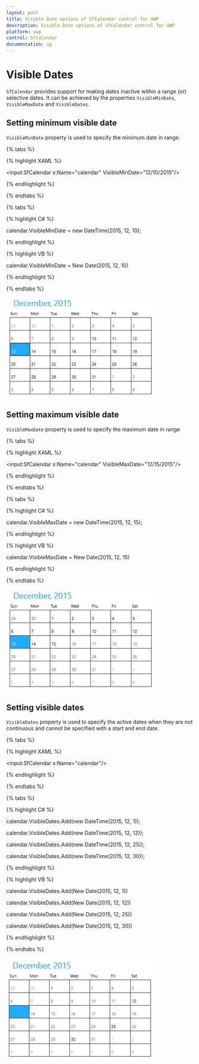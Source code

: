 ```yaml
---
layout: post
title: Visible Date options of SfCalendar control for UWP
description: Visible Date options of SfCalendar control for UWP
platform: uwp
control: SfCalendar
documentation: ug
---
```


# Visible Dates

`SfCalendar` provides support for making dates inactive within a range (or) selective dates. It can be achieved by the properties `VisibleMinDate`, `VisibleMaxDate` and `VisibleDates`.

## Setting minimum visible date

`VisibleMinDate` property is used to specify the minimum date in range.

{% tabs %}

{% highlight XAML %}

<input:SfCalendar x:Name="calendar" VisibleMinDate="12/10/2015"/>

{% endhighlight %}

{% endtabs %}

{% tabs %}

{% highlight C# %}

calendar.VisibleMinDate = new DateTime(2015, 12, 10);

{% endhighlight %}

{% highlight VB %}

calendar.VisibleMinDate = New Date(2015, 12, 10)

{% endhighlight %}

{% endtabs %}


![](SfCalendar-images/SfCalendar-img9.jpeg)


## Setting maximum visible date

`VisibleMaxDate` property is used to specify the maximum date in range

{% tabs %}

{% highlight XAML %}

<input:SfCalendar x:Name="calendar" VisibleMaxDate="12/15/2015"/>

{% endhighlight %}

{% endtabs %}

{% tabs %}

{% highlight C# %}

calendar.VisibleMaxDate = new DateTime(2015, 12, 15);

{% endhighlight %}

{% highlight VB %}

calendar.VisibleMaxDate = New Date(2015, 12, 15)

{% endhighlight %}

{% endtabs %}


![](SfCalendar-images/SfCalendar-img10.jpeg)

## Setting visible dates

`VisibleDates` property is used to specify the active dates when they are not continuous and cannot be specified with a start and end date.

{% tabs %}

{% highlight XAML %}

<input:SfCalendar x:Name="calendar"/>

{% endhighlight %}

{% endtabs %}

{% tabs %}

{% highlight C# %}

calendar.VisibleDates.Add(new DateTime(2015, 12, 1));

calendar.VisibleDates.Add(new DateTime(2015, 12, 12));

calendar.VisibleDates.Add(new DateTime(2015, 12, 25));

calendar.VisibleDates.Add(new DateTime(2015, 12, 30));

{% endhighlight %}

{% highlight VB %}

calendar.VisibleDates.Add(New Date(2015, 12, 1))

calendar.VisibleDates.Add(New Date(2015, 12, 12))

calendar.VisibleDates.Add(New Date(2015, 12, 25))

calendar.VisibleDates.Add(New Date(2015, 12, 30))

{% endhighlight %}

{% endtabs %}

![](SfCalendar-images/SfCalendar-img11.jpeg)


